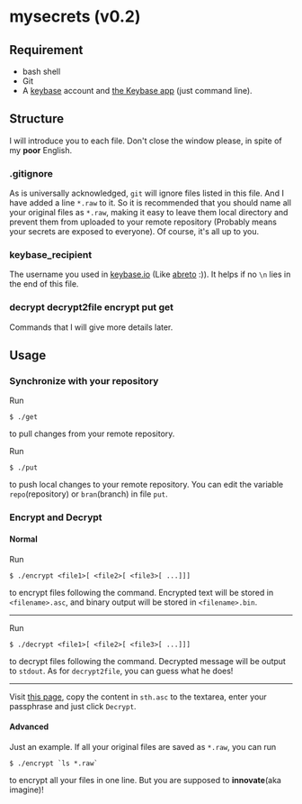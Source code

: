 # mysecrets (v0.2)

## Requirement

* bash shell
* Git
* A [keybase](https://keybase.io) account and
[the Keybase app](https://keybase.io/download) (just command line).

## Structure

I will introduce you to each file. Don't close the window please, in spite of my
**poor** English.

###	.gitignore

As is universally acknowledged, `git` will ignore files listed in this file. And
I have added a line `*.raw` to it. So it is recommended that you should name all
your original files as `*.raw`, making it easy to leave them local directory
and prevent them from uploaded to your remote repository (Probably means your
secrets are exposed to everyone). Of course, it's all up to you.

### keybase_recipient

The username you used in [keybase.io](https://keybase.io) (Like
[abreto](https://keybase.io/abreto) :)). It helps if no `\n` lies in the end of
this file.

### decrypt decrypt2file encrypt put get

Commands that I will give more details later.

## Usage

### Synchronize with your repository

Run

	$ ./get

to pull changes from your remote repository.

Run

	$ ./put

to push local changes to your remote repository. You can edit the variable
`repo`(repository) or `bran`(branch) in file `put`.

### Encrypt and Decrypt

#### Normal

Run

	$ ./encrypt <file1>[ <file2>[ <file3>[ ...]]]

to encrypt files following the command. Encrypted text will be stored in
`<filename>.asc`, and binary output will be stored in `<filename>.bin`.

-----

Run

	$ ./decrypt <file1>[ <file2>[ <file3>[ ...]]]

to decrypt files following the command. Decrypted message will be output to
`stdout`. As for `decrypt2file`, you can guess what he does!

-----

Visit [this page](https://keybase.io/decrypt), copy the content in `sth.asc` to
the textarea, enter your passphrase and just click `Decrypt`.

#### Advanced

Just an example. If all your original files are saved as `*.raw`, you can run

	$ ./encrypt `ls *.raw`

to encrypt all your files in one line. But you are supposed to **innovate**(aka
imagine)!
